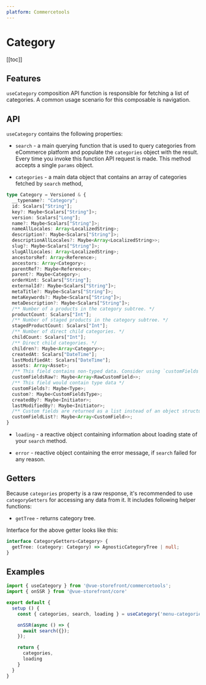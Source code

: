 ```yaml
---
platform: Commercetools
---
```


# Category

[[toc]]

## Features

`useCategory` composition API function is responsible for fetching a list of categories. A common usage scenario for this composable is navigation.

## API

`useCategory` contains the following properties:

- `search` - a main querying function that is used to query categories from eCommerce platform and populate the `categories` object with the result. Every time you invoke this function API request is made. This method accepts a single `params` object.

- `categories` - a main data object that contains an array of categories fetched by `search` method,

```ts
type Category = Versioned & {
  __typename?: "Category";
  id: Scalars["String"];
  key?: Maybe<Scalars["String"]>;
  version: Scalars["Long"];
  name?: Maybe<Scalars["String"]>;
  nameAllLocales: Array<LocalizedString>;
  description?: Maybe<Scalars["String"]>;
  descriptionAllLocales?: Maybe<Array<LocalizedString>>;
  slug?: Maybe<Scalars["String"]>;
  slugAllLocales: Array<LocalizedString>;
  ancestorsRef: Array<Reference>;
  ancestors: Array<Category>;
  parentRef?: Maybe<Reference>;
  parent?: Maybe<Category>;
  orderHint: Scalars["String"];
  externalId?: Maybe<Scalars["String"]>;
  metaTitle?: Maybe<Scalars["String"]>;
  metaKeywords?: Maybe<Scalars["String"]>;
  metaDescription?: Maybe<Scalars["String"]>;
  /** Number of a products in the category subtree. */
  productCount: Scalars["Int"];
  /** Number of staged products in the category subtree. */
  stagedProductCount: Scalars["Int"];
  /** Number of direct child categories. */
  childCount: Scalars["Int"];
  /** Direct child categories. */
  children?: Maybe<Array<Category>>;
  createdAt: Scalars["DateTime"];
  lastModifiedAt: Scalars["DateTime"];
  assets: Array<Asset>;
  /** This field contains non-typed data. Consider using `customFields` as a typed alternative. */
  customFieldsRaw?: Maybe<Array<RawCustomField>>;
  /** This field would contain type data */
  customFields?: Maybe<Type>;
  custom?: Maybe<CustomFieldsType>;
  createdBy?: Maybe<Initiator>;
  lastModifiedBy?: Maybe<Initiator>;
  /** Custom fields are returned as a list instead of an object structure. */
  customFieldList?: Maybe<Array<CustomField>>;
}
```

- `loading` - a reactive object containing information about loading state of your `search` method.

- `error` - reactive object containing the error message, if `search` failed for any reason.

## Getters

Because `categories` property is a raw response, it's recommended to use `categoryGetters` for accessing any data from it. It includes following helper functions:

- `getTree` - returns category tree.

Interface for the above getter looks like this:

```ts
interface CategoryGetters<Category> {
  getTree: (category: Category) => AgnosticCategoryTree | null;
}
```

## Examples

```js
import { useCategory } from '@vue-storefront/commercetools';
import { onSSR } from '@vue-storefront/core'

export default {
  setup () {
    const { categories, search, loading } = useCategory('menu-categories');

    onSSR(async () => {
      await search({});
    });

    return {
      categories,
      loading
    }
  }
}
```
